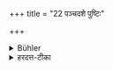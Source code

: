 +++
title = "22 पञ्चदशे पुष्टिः"

+++

<details><summary>Bühler</summary>

22. (If he performs it) on the fifteenth day (its reward is) prosperity.
</details>

<details><summary>हरदत्त-टीका</summary>

## सूत्रम्
पञ्चदशे पुष्टिः ॥ २१ ॥   
## टिप्पनी
स्पष्टम् ॥ २१ ॥
</details>
